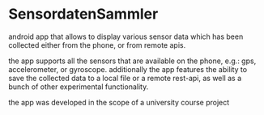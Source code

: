 # SensordatenSammler
android app that allows to display various sensor data which has been collected either from the phone, or from remote apis. 

the app supports all the sensors that are available on the phone, e.g.: gps, accelerometer, or gyroscope.
additionally the app features the ability to save the collected data to a local file or a remote rest-api, as well as a bunch of other experimental functionality.

the app was developed in the scope of a university course project
